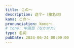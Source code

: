 ```yaml
---
title: この〜
description: 这个~（接名词）
kana: この〜
pronunciation: kono〜
# tone: 中高型（なかがた）
type: 名词
pubDate: 2024-06-24 00:00:00
---
```

